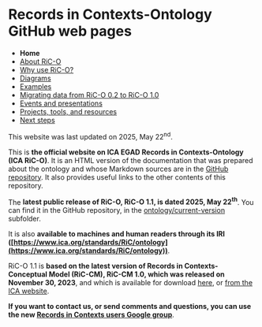# Records in Contexts-Ontology GitHub web pages



* **Home**
* [About RiC-O](about.html)
* [Why use RiC-O?](why-use-RiC-O.html)
* [Diagrams](diagrams.html)
* [Examples](examples.html)
* [Migrating data from RiC-O 0.2 to RiC-O 1.0](migrating-data-from-RIC-O-v0.2-to-v1.0.html)
* [Events and presentations](events.html)
* [Projects, tools, and resources](projects-tools-resources.html)
* [Next steps](next-steps.html)



This website was last updated on 2025, May 22<sup>nd</sup>.

This is **the official website on ICA EGAD Records in Contexts-Ontology (ICA RiC-O)**. It is an HTML version of the documentation that was prepared about the ontology and whose Markdown sources are in the [GitHub repository](https://github.com/ICA-EGAD/RiC-O). It also provides useful links to the other contents of this repository.

The **latest public release of RiC-O, RiC-O 1.1, is dated 2025, May 22<sup>th</sup>**. You can find it in the GitHub repository, in the [ontology/current-version](https://github.com/ICA-EGAD/RiC-O/tree/master/ontology/current-version) subfolder.

It is also **available to machines and human readers through its IRI ([https://www.ica.org/standards/RiC/ontology](https://www.ica.org/standards/RiC/ontology))**.

RiC-O 1.1 is **based on the latest version of Records in Contexts-Conceptual Model (RiC-CM), RiC-CM 1.0, which was released on November 30, 2023**, and which is available for download [here](https://github.com/ICA-EGAD/RiC-CM/releases/tag/v1.0.1), or [from the ICA website](https://www.ica.org/app/uploads/2023/12/RiC-CM-1.0.pdf).


**If you want to contact us, or send comments and questions, you can use the new [Records in Contexts users Google group](https://groups.google.com/g/Records_in_Contexts_users)**.
